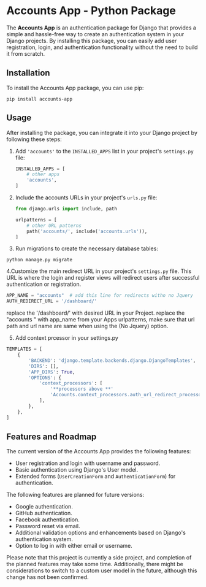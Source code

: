 # Accounts App - Python Package

The **Accounts App** is an authentication package for Django that provides a simple and hassle-free way to create an authentication system in your Django projects. By installing this package, you can easily add user registration, login, and authentication functionality without the need to build it from scratch.

## Installation

To install the Accounts App package, you can use pip:

```shell
pip install accounts-app
```
## Usage

After installing the package, you can integrate it into your Django project by following these steps:

1. Add `'accounts'` to the `INSTALLED_APPS` list in your project's `settings.py` file:

   ```python
   INSTALLED_APPS = [
       # other apps
       'accounts',
   ]
   ```

2. Include the accounts URLs in your project's `urls.py` file:

    ```python
    from django.urls import include, path

    urlpatterns = [
        # other URL patterns
        path('accounts/', include('accounts.urls')),
    ]
    ```
    
3. Run migrations to create the necessary database tables:

```shell
python manage.py migrate
```   

4.Customize the main redirect URL in your project's `settings.py` file. This URL is where the login and register views will redirect users after successful authentication or registration.

```python
APP_NAME = "accounts"  # add this line for redirects witho no Jquery 
AUTH_REDIRECT_URL = '/dashboard/'
```
replace the '/dashboard/' with desired URL in your Project.
replace the "accounts " with app_name from your Apps urlpatterns, make sure that  url path and url name are same when using the (No Jquery) option.

5. Add context prcessor in your settings.py
```python
TEMPLATES = [
    {
        'BACKEND': 'django.template.backends.django.DjangoTemplates',
        'DIRS': [],
        'APP_DIRS': True,
        'OPTIONS': {
            'context_processors': [
                '**processors above **'
                'Accounts.context_processors.auth_url_redirect_processor', # add this line
            ],
        },
    },
]

```

## Features and Roadmap

The current version of the Accounts App provides the following features:

- User registration and login with username and password.
- Basic authentication using Django's User model.
- Extended forms (`UserCreationForm` and `AuthenticationForm`) for authentication.

The following features are planned for future versions:

- Google authentication.
- GitHub authentication.
- Facebook authentication.
- Password reset via email.
- Additional validation options and enhancements based on Django's authentication system.
- Option to log in with either email or username.

Please note that this project is currently a side project, and completion of the planned features may take some time. Additionally, there might be considerations to switch to a custom user model in the future, although this change has not been confirmed.
